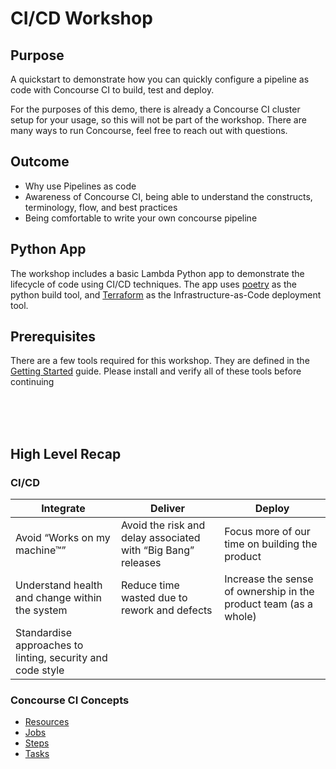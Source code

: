 # CI/CD Workshop 

## Purpose 
A quickstart to demonstrate how you can quickly configure a pipeline as code with Concourse CI to build, test and deploy.

For the purposes of this demo, there is already a Concourse CI cluster setup for your usage, so this will not be part of the workshop. There are many ways to run Concourse, feel free to reach out with questions.

## Outcome
- Why use Pipelines as code 
- Awareness of Concourse CI, being able to understand the constructs, terminology, flow, and best practices 
- Being comfortable to write your own concourse pipeline 

## Python App
The workshop includes a basic Lambda Python app to demonstrate the lifecycle of code using CI/CD techniques. The app uses [poetry](https://python-poetry.org/docs/) as the python build tool, and [Terraform](https://www.terraform.io/) as the Infrastructure-as-Code deployment tool.

## Prerequisites
There are a few tools required for this workshop. They are defined in the [Getting Started](docs/1-getting-started.md) guide. Please install and verify all of these tools before continuing


<br />
<br />
<br />

## High Level Recap
### CI/CD
| Integrate                                                      |Deliver                                                       | Deploy   |
|----------------------------------------------------------------|--------------------------------------------------------------|---------------------------|
| Avoid “Works on my machine™”                                   | Avoid the risk and delay associated with “Big Bang” releases | Focus more of our time on building the product                 |
| Understand health and change within the system                 |  Reduce time wasted due to rework and defects                | Increase the sense of ownership in the product team (as a whole)|
| Standardise approaches to linting, security and code style     |                                                              |          |


### Concourse CI Concepts
- [Resources](https://concourse-ci.org/resources.html)
- [Jobs](https://concourse-ci.org/jobs.html)
- [Steps](https://concourse-ci.org/steps.html)
- [Tasks](https://concourse-ci.org/tasks.html)